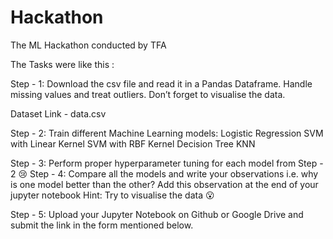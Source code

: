 # Hackathon
The ML Hackathon conducted by TFA

The Tasks were like this :

Step - 1: Download the csv file and read it in a Pandas Dataframe. Handle missing values and treat outliers. Don’t forget to visualise the data.

Dataset Link - data.csv 

Step - 2: Train different Machine Learning models:
Logistic Regression
SVM with Linear Kernel
SVM with RBF Kernel
Decision Tree
KNN

Step - 3: Perform proper hyperparameter tuning for each model from Step - 2 😢
Step - 4: Compare all the models and write your observations i.e. why is one model better than the other?
Add this observation at the end of your jupyter notebook
Hint: Try to visualise the data 😮

Step - 5: Upload your Jupyter Notebook on Github or Google Drive and submit the link in the form mentioned below. 
